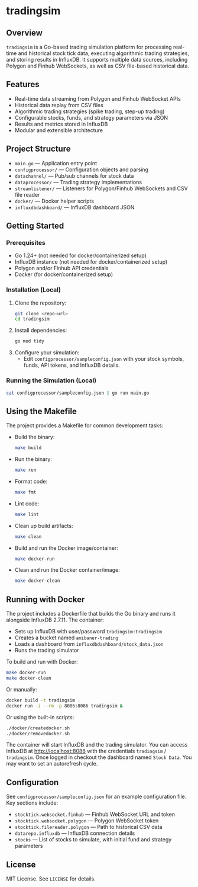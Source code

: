 # tradingsim

## Overview

`tradingsim` is a Go-based trading simulation platform for processing real-time and historical stock tick data, executing algorithmic trading strategies, and storing results in InfluxDB. It supports multiple data sources, including Polygon and Finhub WebSockets, as well as CSV file-based historical data.

## Features
- Real-time data streaming from Polygon and Finhub WebSocket APIs
- Historical data replay from CSV files
- Algorithmic trading strategies (spike trading, step-up trading)
- Configurable stocks, funds, and strategy parameters via JSON
- Results and metrics stored in InfluxDB
- Modular and extensible architecture

## Project Structure
- `main.go` — Application entry point
- `configprocessor/` — Configuration objects and parsing
- `datachannel/` — Pub/sub channels for stock data
- `dataprocessor/` — Trading strategy implementations
- `streamlistener/` — Listeners for Polygon/Finhub WebSockets and CSV file reader
- `docker/` — Docker helper scripts
- `influxdbdashboard/` — InfluxDB dashboard JSON

## Getting Started

### Prerequisites
- Go 1.24+ (not needed for docker/containerized setup)
- InfluxDB instance (not needed for docker/containerized setup)
- Polygon and/or Finhub API credentials
- Docker (for docker/containerized setup)

### Installation (Local)
1. Clone the repository:
   ```bash
   git clone <repo-url>
   cd tradingsim
   ```
2. Install dependencies:
   ```bash
   go mod tidy
   ```
3. Configure your simulation:
   - Edit `configprocessor/sampleconfig.json` with your stock symbols, funds, API tokens, and InfluxDB details.

### Running the Simulation (Local)
```bash
cat configprocessor/sampleconfig.json | go run main.go
```

## Using the Makefile

The project provides a Makefile for common development tasks:

- Build the binary:
  ```bash
  make build
  ```
- Run the binary:
  ```bash
  make run
  ```
- Format code:
  ```bash
  make fmt
  ```
- Lint code:
  ```bash
  make lint
  ```
- Clean up build artifacts:
  ```bash
  make clean
  ```
- Build and run the Docker image/container:
  ```bash
  make docker-run
  ```
- Clean and run the Docker container/image:
  ```bash
  make docker-clean
  ```

## Running with Docker

The project includes a Dockerfile that builds the Go binary and runs it alongside InfluxDB 2.7.11. The container:
- Sets up InfluxDB with user/password `tradingsim:tradingsim`
- Creates a bucket named `amibaner-trading`
- Loads a dashboard from `influxdbdashboard/stock_data.json`
- Runs the trading simulator

To build and run with Docker:

```bash
make docker-run
make docker-clean
```

Or manually:

```bash
docker build -t tradingsim .
docker run -i --rm -p 8086:8086 tradingsim &
```

Or using the built-in scripts:
```bash
./docker/createdocker.sh
./docker/removedocker.sh
```

The container will start InfluxDB and the trading simulator. You can access InfluxDB at [http://localhost:8086](http://localhost:8086) with the credentials `tradingsim` / `tradingsim`. Once logged in checkout the dashboard named `Stock Data`. You may want to set an autorefresh cycle.

## Configuration
See `configprocessor/sampleconfig.json` for an example configuration file. Key sections include:
- `stocktick.websocket.finhub` — Finhub WebSocket URL and token
- `stocktick.websocket.polygon` — Polygon WebSocket token
- `stocktick.filereader.polygon` — Path to historical CSV data
- `datarepo.influxdb` — InfluxDB connection details
- `stocks` — List of stocks to simulate, with initial fund and strategy parameters

## License
MIT License. See `LICENSE` for details.
